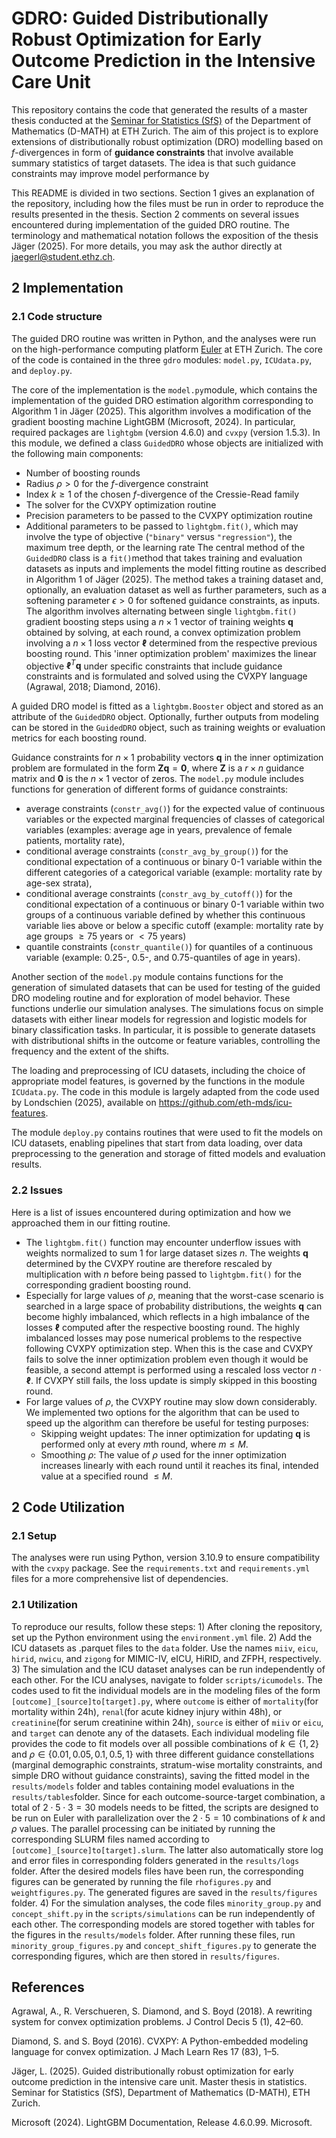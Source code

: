 # GDRO: Guided Distributionally Robust Optimization for Early Outcome Prediction in the Intensive Care Unit

This repository contains the code that generated the results of a master thesis conducted at the [Seminar for Statistics (SfS)](https://math.ethz.ch/sfs) of the Department of Mathematics (D-MATH) at ETH Zurich. The aim of this project is to explore extensions of distributionally robust optimization (DRO) modelling based on $f$-divergences in form of __guidance constraints__ that involve available summary statistics of target datasets. The idea is that such guidance constraints may improve model performance by  

This README is divided in two sections. Section 1 gives an explanation of the repository, including how the files must be run in order to reproduce the results presented in the thesis. Section 2 comments on several issues encountered during implementation of the guided DRO routine. The terminology and mathematical notation follows the exposition of the thesis Jäger (2025). For more details, you may ask the author directly at jaegerl@student.ethz.ch.

## 2 Implementation

### 2.1 Code structure

The guided DRO routine was written in Python, and the analyses were run on the high-performance computing platform [Euler](https://docs.hpc.ethz.ch/) at ETH Zurich. The core of the code is contained in the three `gdro` modules: `model.py`, `ICUdata.py`, and `deploy.py`. 

The core of the implementation is the `model.py`module, which contains the implementation of the guided DRO estimation algorithm corresponding to Algorithm 1 in Jäger (2025). This algorithm involves a modification of the gradient boosting machine LightGBM (Microsoft, 2024). In particular, required packages are `lightgbm` (version 4.6.0) and `cvxpy` (version 1.5.3). In this module, we defined a class `GuidedDRO` whose objects are initialized with the following main components:
- Number of boosting rounds
- Radius $\rho > 0$ for the $f$-divergence constraint
- Index $k \geq 1$ of the chosen $f$-divergence of the Cressie-Read family
- The solver for the CVXPY optimization routine
- Precision parameters to be passed to the CVXPY optimization routine
- Additional parameters to be passed to `lightgbm.fit()`, which may involve the type of objective (`"binary"` versus `"regression"`), the maximum tree depth, or the learning rate
The central method of the `GuidedDRO` class is a `fit()`method that takes training and evaluation datasets as inputs and implements the model fitting routine as described in Algorithm 1 of Jäger (2025). The method takes a training dataset and, optionally, an evaluation dataset as well as further parameters, such as a softening parameter $\epsilon > 0$ for softened guidance constraints, as inputs. The algorithm involves alternating between single `lightgbm.fit()` gradient boosting steps using a $n \times 1$ vector of training weights $\boldsymbol{q}$ obtained by solving, at each round, a convex optimization problem involving a $n \times 1$ loss vector $\boldsymbol{\ell}$ determined from the respective previous boosting round. This 'inner optimization problem' maximizes the linear objective $\boldsymbol{\ell}^T \boldsymbol{q}$ under specific constraints that include guidance constraints and is formulated and solved using the CVXPY language (Agrawal, 2018; Diamond, 2016).

A guided DRO model is fitted as a `lightgbm.Booster` object and stored as an attribute of the `GuidedDRO` object. Optionally, further outputs from modeling can be stored in the `GuidedDRO` object, such as training weights or evaluation metrics for each boosting round.

Guidance constraints for $n \times 1$ probability vectors $\boldsymbol{q}$  in the inner optimization problem are formulated in the form $\boldsymbol{Z} \boldsymbol{q} = \mathbf{0}$, where $\boldsymbol{Z}$ is a $r \times n$ guidance matrix and $\mathbf{0}$ is the $n \times 1$ vector of zeros. The `model.py` module includes functions for generation of different forms of guidance constraints:
- average constraints (`constr_avg()`) for the expected value of continuous variables or the expected marginal frequencies of classes of categorical variables (examples: average age in years, prevalence of female patients, mortality rate),
- conditional average constraints (`constr_avg_by_group()`) for the conditional expectation of a continuous or binary 0-1 variable within the different categories of a categorical variable (example: mortality rate by age-sex strata),
- conditional average constraints (`constr_avg_by_cutoff()`) for the conditional expectation of a continuous or binary 0-1 variable within two groups of a continuous variable defined by whether this continuous variable lies above or below a specific cutoff (example: mortality rate by age groups $\geq75$ years or $<75$ years)
- quantile constraints (`constr_quantile()`) for quantiles of a continuous variable (example: $0.25$-, $0.5$-, and $0.75$-quantiles of age in years).

Another section of the `model.py` module contains functions for the generation of simulated datasets that can be used for testing of the guided DRO modeling routine and for exploration of model behavior. These functions underlie our simulation analyses. The simulations focus on simple datasets with either linear models for regression and logistic models for binary classification tasks. In particular, it is possible to generate datasets with distributional shifts in the outcome or feature variables, controlling the frequency and the extent of the shifts.

The loading and preprocessing of ICU datasets, including the choice of appropriate model features, is governed by the functions in the module `ICUdata.py`. The code in this module is largely adapted from the code used by Londschien (2025), available on https://github.com/eth-mds/icu-features.

The module `deploy.py` contains routines that were used to fit the models on ICU datasets, enabling pipelines that start from data loading, over data preprocessing to the generation and storage of fitted models and evaluation results.

### 2.2 Issues
Here is a list of issues encountered during optimization and how we approached them in our fitting routine.
- The `lightgbm.fit()` function may encounter underflow issues with weights normalized to sum $1$ for large dataset sizes $n$. The weights $\boldsymbol{q}$ determined by the CVXPY routine are therefore rescaled by multiplication with $n$ before being passed to `lightgbm.fit()` for the corresponding gradient boosting round.
- Especially for large values of $\rho$, meaning that the worst-case scenario is searched in a large space of probability distributions, the weights $\boldsymbol{q}$ can become highly imbalanced, which reflects in a high imbalance of the losses $\boldsymbol{\ell}$ computed after the respective boosting round. The highly imbalanced losses may pose numerical problems to the respective following CVXPY optimization step. When this is the case and CVXPY fails to solve the inner optimization problem even though it would be feasible, a second attempt is performed using a rescaled loss vector $n \cdot \boldsymbol{\ell}$. If CVXPY still fails, the loss update is simply skipped in this boosting round.
- For large values of $\rho$, the CVXPY routine may slow down considerably. We implemented two options for the algorithm that can be used to speed up the algorithm can therefore be useful for testing purposes:
	- Skipping weight updates: The inner optimization for updating $\boldsymbol{q}$ is performed only at every $m$th round, where $m \leq M$.
	- Smoothing $\rho$: The value of $\rho$ used for the inner optimization increases linearly with each round until it reaches its final, intended value at a specified round $\leq M$.

## 2 Code Utilization
### 2.1 Setup
The analyses were run using Python, version 3.10.9 to ensure compatibility with the `cvxpy` package. See the `requirements.txt` and `requirements.yml` files for a more comprehensive list of dependencies.

### 2.1 Utilization
To reproduce our results, follow these steps:
	1) After cloning the repository, set up the Python environment using the `environment.yml` file.
	2) Add the ICU datasets as .parquet files to the `data` folder. Use the names `miiv`, `eicu`, `hirid`, `nwicu`, and `zigong` for MIMIC-IV, eICU, HiRID, and ZFPH, respectively.
	3) The simulation and the ICU dataset analyses can be run independently of each other. For the ICU analyses, navigate to folder `scripts/icumodels`. The codes used to fit the individual models are in the modeling files of the form `[outcome]_[source]to[target].py`, where `outcome` is either of `mortality`(for mortality within 24h), `renal`(for acute kidney injury within 48h), or `creatinine`(for serum creatinine within 24h), `source` is either of `miiv` or `eicu`, and `target` can denote any of the datasets. Each individual modeling file provides the code to fit models over all possible combinations of $k \in \lbrace 1, 2 \rbrace$ and $\rho \in \lbrace 0.01, 0.05, 0.1, 0.5, 1 \rbrace$ with three different guidance constellations (marginal demographic constraints, stratum-wise mortality constraints, and simple DRO without guidance constraints), saving the fitted model in the  `results/models` folder and tables containing model evaluations in the `results/tables`folder. Since for each outcome-source-target combination, a total of $2\cdot5\cdot3=30$ models needs to be fitted, the scripts are designed to be run on Euler with parallelization over the $2\cdot 5 =10$  combinations of $k$ and $\rho$ values. The parallel processing can be initiated by running the corresponding SLURM files named according to `[outcome]_[source]to[target].slurm`. The latter also automatically store log and error files in corresponding folders generated in the `results/logs` folder. After the desired models files have been run, the corresponding figures can be generated by running the file `rhofigures.py` and `weightfigures.py`. The generated figures are saved in the `results/figures` folder.
	4) For the simulation analyses, the code files `minority_group.py` and `concept_shift.py` in the `scripts/simulations` can be run independently of each other. The corresponding models are stored together with tables for the figures in the `results/models` folder. After running these files, run `minority_group_figures.py` and `concept_shift_figures.py` to generate the corresponding figures, which are then stored in `results/figures`.


## References

Agrawal, A., R. Verschueren, S. Diamond, and S. Boyd (2018). A rewriting system for convex optimization problems. J Control Decis 5 (1), 42–60.

Diamond, S. and S. Boyd (2016). CVXPY: A Python-embedded modeling language for convex optimization. J Mach Learn Res 17 (83), 1–5.

Jäger, L. (2025). Guided distributionally robust optimization for early outcome prediction in the intensive care unit. Master thesis in statistics. Seminar for Statistics (SfS), Department of Mathematics (D-MATH), ETH Zurich.

Microsoft (2024). LightGBM Documentation, Release 4.6.0.99. Microsoft.
